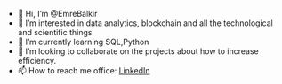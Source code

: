 - 👋 Hi, I’m @EmreBalkir
- 👀 I’m interested in data analytics, blockchain and all the technological and scientific things
- 🌱 I’m currently learning SQL,Python
- 💞️ I’m looking to collaborate on the projects about how to increase efficiency.
- 📫 How to reach me office: [LinkedIn](https://www.linkedin.com/in/emre-balkir/)

<!---
EmreBalkir/EmreBalkir is a ✨ special ✨ repository because its `README.md` (this file) appears on your GitHub profile.
You can click the Preview link to take a look at your changes.
--->
